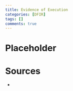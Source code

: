 ```yaml
---
title: Evidence of Execution
categories: [DFIR]
tags: []
comments: true
---
```


# Placeholder

# Sources
- 